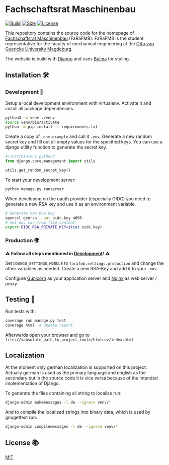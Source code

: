 # Fachschaftsrat Maschinenbau

[![Build](https://github.com/timptner/farafmb/actions/workflows/build.yaml/badge.svg?branch=main)](https://github.com/timptner/farafmb/actions/workflows/build.yaml)
[![Size](https://img.shields.io/github/repo-size/timptner/farafmb)](https://github.com/timptner/farafmb)
[![License](https://img.shields.io/github/license/timptner/farafmb)](https://github.com/timptner/farafmb/blob/main/LICENSE)

This repository contains the source code for the homepage of
[Fachschaftsrat Maschinenbau](https://farafmb.de) (FaRaFMB). FaRaFMB is the
student representative for the faculty of mechanical engineering at the
[Otto von Guericke University Magdeburg](https://www.ovgu.de).

The website is build with [Django](https://www.djangoproject.com/) and uses
[Bulma](https://bulma.io/) for styling.

## Installation 🛠️

### Development 🔧

Setup a local development environment with virtualenv. Activate it and install
all package dependencies.

```bash
python3 -m venv ./venv
source venv/bin/activate
python -m pip install -r requirements.txt
```

Create a copy of `.env.example` and call it `.env`. Generate a new random
secret key and fill out all empty values for the specified keys. You can use a
django utility function to generate the secret key.

```python
#!/usr/bin/env python3
from django.core.management import utils

utils.get_random_secret_key()
```

To start your development server:

```bash
python manage.py runserver
```

When developing on the oauth provider (especially OIDC) you need to generate a
new RSA key and use it as an environment variable.

```bash
# Generate new RSA key
openssl genrsa --out oidc.key 4096
# Set env var from file content
export OIDC_RSA_PRIVATE_KEY=$(cat oidc.key)
```

### Production 🌍

⚠️ **Follow all steps mentioned in
[Development](https://github.com/timptner/farafmb#Development)!** ⚠️️

Set `DJANGO_SETTINGS_MODULE` to `farafmb.settings.production` and change the
other variables as needed. Create a new RSA-Key and add it to your `.env`.

Configure [Gunicorn](https://docs.gunicorn.org/en/latest/deploy.html) as your
application server and [Nginx](https://nginx.org/en/docs/http/load_balancing.html)
as web server / proxy.

## Testing 🧪

Run tests with:

```bash
coverage run manage.py test
coverage html  # Update report
```

Afterwards open your browser and go to `file://<absolute_path_to_project_root>/htmlcov/index.html`

## Localization

At the moment only german localization is supported on this project. Actually german is used as the primary language and
english as the secondary but in the source code it is vice versa because of the intended implementation of Django.

To generate the files containing all string to localize run:

```bash
django-admin makemessages -l de --ignore venv/*
```

And to compile the localized strings into binary data, which is used by gnugettext run:

```bash
django-admin compilemessages -l de --ignore venv/*
```

## License 📚

[MIT](https://github.com/timptner/farafmb/blob/main/LICENSE)
